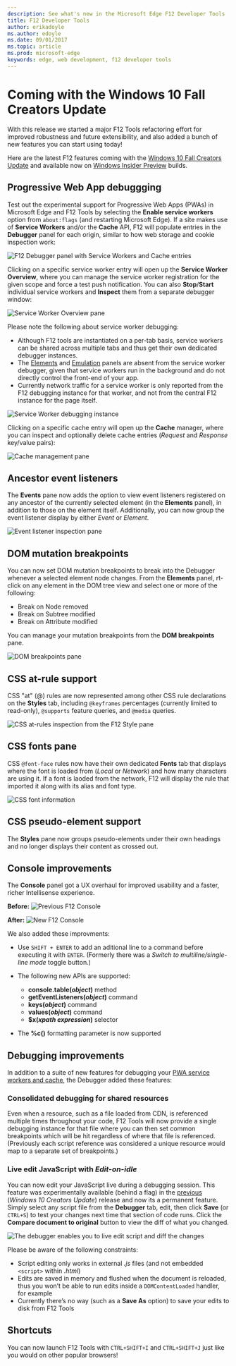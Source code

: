 ```yaml
---
description: See what's new in the Microsoft Edge F12 Developer Tools
title: F12 Developer Tools
author: erikadoyle
ms.author: edoyle
ms.date: 09/01/2017
ms.topic: article
ms.prod: microsoft-edge
keywords: edge, web development, f12 developer tools
---
```


# Coming with the Windows 10 Fall Creators Update

With this release we started a major F12 Tools refactoring effort for improved robustness and future extensibility, and also added a bunch of new features you can start using today! 

Here are the latest F12 features coming with the [Windows 10 Fall Creators Update](https://www.microsoft.com/en-us/windows/upcoming-features) and available now on [Windows Insider Preview](https://insider.windows.com/en-us/) builds.

## Progressive Web App debuggging

Test out the experimental support for Progressive Web Apps (PWAs) in Microsoft Edge and F12 Tools by selecting the **Enable service workers** option from `about:flags` (and restarting Microsoft Edge). If a site makes use of **Service Workers** and/or the **Cache** API, F12 will populate entries in the **Debugger** panel for each origin, similar to how web storage and cookie inspection work:

![F12 Debugger panel with Service Workers and Cache entries](./media/debugger_sw_and_cache.png)

Clicking on a specific service worker entry will open up the **Service Worker Overview**, where you can manage the service worker registration for the given scope and force a test push notification. You can also **Stop**/**Start** individual service workers and **Inspect** them from a separate debugger window:

![Service Worker Overview pane](./media/debugger_sw_overview.png)

Please note the following about service worker debugging:

 - Although F12 tools are instantiated on a per-tab basis, service workers can be shared across multiple tabs and thus get their own dedicated debugger instances. 
 - The [Elements](./elements.md) and [Emulation](./emulation.md) panels are absent from the service worker debugger, given that service workers run in the background and do not directly control the front-end of your app.
 - Currently network traffic for a service worker is only reported from the F12 debugging instance for that worker, and not from the central F12 instance for the page itself.

![Service Worker debugging instance](./media/debugger_sw_inspect.png)

Clicking on a specific cache entry will open up the **Cache** manager, where you can inspect and optionally delete cache entries (*Request* and *Response* key/value pairs):

![Cache management pane](./media/debugger_cache.png)

## Ancestor event listeners 

The **Events** pane now adds the option to view event listeners registered on any ancestor of the currently selected element (in the **Elements** panel), in addition to those on the element itself. Additionally, you can now group the event listener display by either *Event* or *Element*. 

![Event listener inspection pane](./media/elements_ancestor_events.png)

## DOM mutation breakpoints

You can now set DOM mutation breakpoints to break into the Debugger whenever a selected element node changes. From the **Elements** panel, rt-click on any element in the DOM tree view and select one or more of the following:

 - Break on Node removed
 - Break on Subtree modified
 - Break on Attribute modified

You can manage your mutation breakpoints from the **DOM breakpoints** pane.

![DOM breakpoints pane](./media/elements_dom_breakpoints.png)

## CSS at-rule support

CSS "at" (@) rules are now represented among other CSS rule declarations on the **Styles** tab, including `@keyframes` percentages (currently limited to read-only), `@supports` feature queries, and `@media` queries.

![CSS at-rules inspection from the F12 Style pane](./media/elements_at_rules.png)

## CSS fonts pane

CSS `@font-face` rules now have their own dedicated **Fonts** tab that displays where the font is loaded from (*Local* or *Network*) and how many characters are using it. If a font is laoded from the network, F12 will display the rule that imported it along with its alias and font type.

![CSS font information](./media/elements_fonts.png)

## CSS pseudo-element support

The **Styles** pane now groups pseudo-elements under their own headings and no longer displays their content as crossed out.

## Console improvements

The **Console** panel got a UX overhaul for improved usability and a faster, richer Intellisense experience.

**Before:**
![Previous F12 Console](./media/console_old.png)

**After:**
![New F12 Console](./media/console_new.png)

We also added these improvments:

 -  Use `SHIFT + ENTER` to add an aditional line to a command before executing it with `ENTER`. (Formerly there was a *Switch to multiline/single-line mode* toggle button.)

 - The following new APIs are supported:
    - **console.table(***object***)** method
    - **getEventListeners(***object***)** command
    - **keys(***object***)** command
    - **values(***object***)** command
    - **$x(***xpath expression***)** selector

 - The **%c()** formatting parameter is now supported

## Debugging improvements

In addition to a suite of new features for debugging your [PWA service workers and cache](#progressive-web-app-debugging), the Debugger added these features:

### Consolidated debugging for shared resources

Even when a resource, such as a file loaded from CDN, is referenced multiple times throughout your code, F12 Tools will now provide a single debugging instance for that file where you can then set common breakpoints which will be hit regardless of where that file is referenced. (Previously each script reference was considered a unique resource would map to a separate set of breakpoints.)

### Live edit JavaScript with *Edit-on-idle*

You can now edit your JavaScript live during a debugging session. This feature was experimentally available (behind a flag) in the [previous](https://blogs.windows.com/buildingapps/2017/04/05/windows-10-creators-update-creators-update-sdk-released/#MMhK2OdcrR12Vi6u.97) (*Windows 10 Creators Update*) release and now its a permanent feature. Simply select any script file from the **Debugger** tab, edit, then click **Save** (or `CTRL+S`) to test your changes next time that section of code runs. Click the **Compare document to original** button to view the diff of what you changed.

![The debugger enables you to live edit script and diff the changes](./media/debugger_edit_code.png) 

Please be aware of the following constraints:

- Script editing only works in external *.js* files (and not embedded `<script>` within *.html*)
- Edits are saved in memory and flushed when the document is reloaded, thus you won’t be able to run edits inside a `DOMContentLoaded` handler, for example
- Currently there’s no way (such as a **Save As** option) to save your edits to disk from F12 Tools

## Shortcuts

You can now launch F12 Tools with `CTRL+SHIFT+I` and `CTRL+SHIFT+J` just like you would on other popular browsers!
